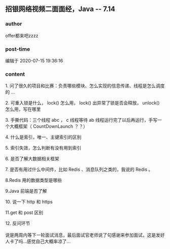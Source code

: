## 招银网络视频二面面经，Java -- 7.14
### author 
offer都来吧zzzz
### post-time 

编辑于  2020-07-15 19:36:16
### content 
<div class="post-topic-des nc-post-content">
 <p>
  <span>
   1.
  </span>
  问了很久的项目和比赛：负责哪些模块、怎么实现的信息传递、线程是怎么调度的
  <span>
   …
  </span>
 </p>
 <p>
  <span>
   2.
  </span>
  可重入锁是什么，
  <span>
   lock()
  </span>
  怎么用，
  <span>
   lock()
  </span>
  出异常了锁是否会释放，
  <span>
   unlock()
  </span>
  怎么用，写在哪里
  <span>
  </span>
 </p>
 <p>
  <span>
   3.
  </span>
  手撕代码：三个线程
  <span>
   abc
  </span>
  ，
  <span>
   c
  </span>
  线程等待
  <span>
   ab
  </span>
  线程运行完了以后再运行，手写一个大概框架（
  <span>
   CountDownLaunch
  </span>
  ？？）
  <span>
  </span>
 </p>
 <p>
  <span>
   4.
  </span>
  什么是索引，唯一、主键索引的区别
  <span>
  </span>
 </p>
 <p>
  <span>
   5.
  </span>
  索引失效，怎么判断有没有用到索引
  <span>
  </span>
 </p>
 <p>
  <span>
   6.
  </span>
  是否了解大数据相关框架
  <span>
  </span>
 </p>
 <p>
  <span>
   7.
  </span>
  是否有用过什么中间件，比如
  <span>
   Redis
  </span>
  、消息队列之类的，我说的
  <span>
   Redis
  </span>
  。
  <span>
  </span>
 </p>
 <p>
  <span>
   8.Redis
  </span>
  用的数据类型是哪些
  <span>
  </span>
 </p>
 <p>
  <span>
   9.Java
  </span>
  前端是否了解
  <span>
  </span>
 </p>
 <p>
  <span>
   10.
  </span>
  说一下
  <span>
   http
  </span>
  和
  <span>
   https
  </span>
 </p>
 <p>
  <span>
   11.get
  </span>
  和
  <span>
   post
  </span>
  区别
  <span>
  </span>
 </p>
 <div>
  <span>
   12.
  </span>
  反问环节
 </div>
 <div>
  <br/>
 </div>
 <div>
  说是两周内等下一轮面试消息，最后面试官老师说了句感谢来参加面试，这是发好人卡了吗...感觉自己大概率凉了...
 </div>
 <p>
  <span>
  </span>
 </p>
</div>
